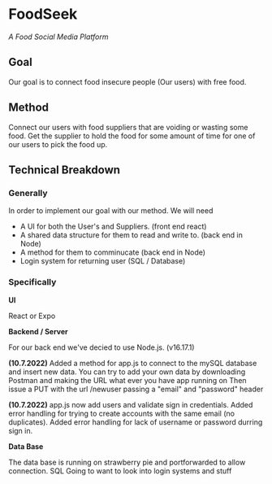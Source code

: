 # FoodSeek

*A Food Social Media Platform*


## Goal
Our goal is to connect food insecure people (Our users) with free food.

## Method
Connect our users with food suppliers that are voiding or wasting some food. Get the supplier to hold the food for some amount of time for one of our users to pick the food up.




## Technical Breakdown

### Generally
In order to implement our goal with our method. We will need
  - A UI for both the User's and Suppliers. (front end react)
  - A shared data structure for them to read and write to. (back end in Node)
  - A method for them to comminucate (back end in Node)
  - Login system for returning user (SQL / Database)


### Specifically

**UI**

React or Expo

**Backend / Server**

For our back end we've decied to use Node.js. (v16.17.1)



**(10.7.2022)** Added a method for app.js to connect to the mySQL database and insert new data. 
You can try to add your own data by downloading Postman and making the URL what ever you have app running on
Then issue a PUT with the url /newuser passing a "email" and "password" header

**(10.7.2022)** 
app.js now add users and validate sign in credentials. Added error handling for trying to create accounts with the same email 
(no duplicates). Added error handling for lack of username or password durring sign in.  

**Data Base**

The data base is running on strawberry pie and portforwarded to allow connection. 
SQL
Going to want to look into login systems and stuff

